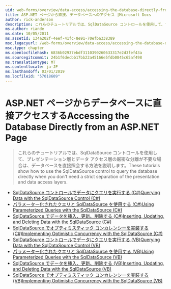 ```yaml
---
uid: web-forms/overview/data-access/accessing-the-database-directly-from-an-aspnet-page/index
title: ASP.NET ページから直接、データベースへのアクセス |Microsoft Docs
author: rick-anderson
description: これらのチュートリアルでは、SqlDataSource コントロールを使用して、プレゼンテーションとデータを厳密に分離が不要な場合は、データベースを直接照会する方法を説明しています.
ms.author: riande
ms.date: 10/05/2011
ms.assetid: 134a202f-4eef-41fc-8e91-70efba338389
msc.legacyurl: /web-forms/overview/data-access/accessing-the-database-directly-from-an-aspnet-page
msc.type: chapter
ms.openlocfilehash: 6836b02937ebdf3110390260633317e2d3fef43a
ms.sourcegitcommit: 24b1f6decbb17bb22a45166e5fdb0845c65af498
ms.translationtype: MT
ms.contentlocale: ja-JP
ms.lasthandoff: 03/01/2019
ms.locfileid: "57018609"
---
```

<a name="accessing-the-database-directly-from-an-aspnet-page"></a><span data-ttu-id="50804-103">ASP.NET ページからデータベースに直接アクセスする</span><span class="sxs-lookup"><span data-stu-id="50804-103">Accessing the Database Directly from an ASP.NET Page</span></span>
====================
> <span data-ttu-id="50804-104">これらのチュートリアルでは、SqlDataSource コントロールを使用して、プレゼンテーション層とデータ アクセス層の厳密な分離が不要な場合は、データベースを直接照会する方法を説明します。</span><span class="sxs-lookup"><span data-stu-id="50804-104">These tutorials show how to use the SqlDataSource control to query the database directly when you don't need a strict separation of the presentation and data access layers.</span></span>


- [<span data-ttu-id="50804-105">SqlDataSource コントロールでデータにクエリを実行する (C#)</span><span class="sxs-lookup"><span data-stu-id="50804-105">Querying Data with the SqlDataSource Control (C#)</span></span>](querying-data-with-the-sqldatasource-control-cs.md)
- [<span data-ttu-id="50804-106">パラメーター化されたクエリと SqlDataSource を使用する (C#)</span><span class="sxs-lookup"><span data-stu-id="50804-106">Using Parameterized Queries with the SqlDataSource (C#)</span></span>](using-parameterized-queries-with-the-sqldatasource-cs.md)
- [<span data-ttu-id="50804-107">SqlDataSource でデータを挿入、更新、削除する (C#)</span><span class="sxs-lookup"><span data-stu-id="50804-107">Inserting, Updating, and Deleting Data with the SqlDataSource (C#)</span></span>](inserting-updating-and-deleting-data-with-the-sqldatasource-cs.md)
- [<span data-ttu-id="50804-108">SqlDataSource でオプティミスティック コンカレンシーを実装する (C#)</span><span class="sxs-lookup"><span data-stu-id="50804-108">Implementing Optimistic Concurrency with the SqlDataSource (C#)</span></span>](implementing-optimistic-concurrency-with-the-sqldatasource-cs.md)
- [<span data-ttu-id="50804-109">SqlDataSource コントロールでデータにクエリを実行する (VB)</span><span class="sxs-lookup"><span data-stu-id="50804-109">Querying Data with the SqlDataSource Control (VB)</span></span>](querying-data-with-the-sqldatasource-control-vb.md)
- [<span data-ttu-id="50804-110">パラメーター化されたクエリと SqlDataSource を使用する (VB)</span><span class="sxs-lookup"><span data-stu-id="50804-110">Using Parameterized Queries with the SqlDataSource (VB)</span></span>](using-parameterized-queries-with-the-sqldatasource-vb.md)
- [<span data-ttu-id="50804-111">SqlDataSource でデータを挿入、更新、削除する (VB)</span><span class="sxs-lookup"><span data-stu-id="50804-111">Inserting, Updating, and Deleting Data with the SqlDataSource (VB)</span></span>](inserting-updating-and-deleting-data-with-the-sqldatasource-vb.md)
- [<span data-ttu-id="50804-112">SqlDataSource でオプティミスティック コンカレンシーを実装する (VB)</span><span class="sxs-lookup"><span data-stu-id="50804-112">Implementing Optimistic Concurrency with the SqlDataSource (VB)</span></span>](implementing-optimistic-concurrency-with-the-sqldatasource-vb.md)
